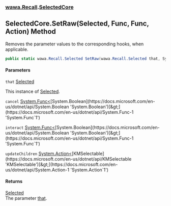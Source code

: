 ### [wawa.Recall](wawa.Recall.md 'wawa.Recall').[SelectedCore](SelectedCore.md 'wawa.Recall.SelectedCore')

## SelectedCore.SetRaw(Selected, Func<bool>, Func<bool>, Action<KMSelectable>) Method

Removes the parameter values to the corresponding hooks, when applicable.

```csharp
public static wawa.Recall.Selected SetRaw(wawa.Recall.Selected that, System.Func<bool> cancel=null, System.Func<bool> interact=null, System.Action<KMSelectable> updateChildren=null);
```
#### Parameters

<a name='wawa.Recall.SelectedCore.SetRaw(wawa.Recall.Selected,System.Func_bool_,System.Func_bool_,System.Action_KMSelectable_).that'></a>

`that` [Selected](Selected.md 'wawa.Recall.Selected')

This instance of [Selected](Selected.md 'wawa.Recall.Selected').

<a name='wawa.Recall.SelectedCore.SetRaw(wawa.Recall.Selected,System.Func_bool_,System.Func_bool_,System.Action_KMSelectable_).cancel'></a>

`cancel` [System.Func&lt;](https://docs.microsoft.com/en-us/dotnet/api/System.Func-1 'System.Func`1')[System.Boolean](https://docs.microsoft.com/en-us/dotnet/api/System.Boolean 'System.Boolean')[&gt;](https://docs.microsoft.com/en-us/dotnet/api/System.Func-1 'System.Func`1')

<a name='wawa.Recall.SelectedCore.SetRaw(wawa.Recall.Selected,System.Func_bool_,System.Func_bool_,System.Action_KMSelectable_).interact'></a>

`interact` [System.Func&lt;](https://docs.microsoft.com/en-us/dotnet/api/System.Func-1 'System.Func`1')[System.Boolean](https://docs.microsoft.com/en-us/dotnet/api/System.Boolean 'System.Boolean')[&gt;](https://docs.microsoft.com/en-us/dotnet/api/System.Func-1 'System.Func`1')

<a name='wawa.Recall.SelectedCore.SetRaw(wawa.Recall.Selected,System.Func_bool_,System.Func_bool_,System.Action_KMSelectable_).updateChildren'></a>

`updateChildren` [System.Action&lt;](https://docs.microsoft.com/en-us/dotnet/api/System.Action-1 'System.Action`1')[KMSelectable](https://docs.microsoft.com/en-us/dotnet/api/KMSelectable 'KMSelectable')[&gt;](https://docs.microsoft.com/en-us/dotnet/api/System.Action-1 'System.Action`1')

#### Returns
[Selected](Selected.md 'wawa.Recall.Selected')  
The parameter [that](SelectedCore.SetRaw(Selected,Func{bool},Func{bool},Action{KMSelectable}).md#wawa.Recall.SelectedCore.SetRaw(wawa.Recall.Selected,System.Func_bool_,System.Func_bool_,System.Action_KMSelectable_).that 'wawa.Recall.SelectedCore.SetRaw(wawa.Recall.Selected, System.Func<bool>, System.Func<bool>, System.Action<KMSelectable>).that').